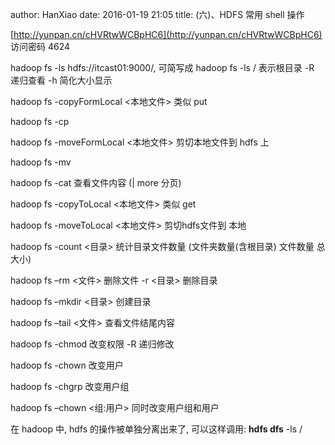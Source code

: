 author: HanXiao
date: 2016-01-19 21:05
title: (六)、HDFS 常用 shell 操作

[http://yunpan.cn/cHVRtwWCBpHC6](http://yunpan.cn/cHVRtwWCBpHC6)  访问密码 4624

hadoop fs -ls hdfs://itcast01:9000/, 可简写成 hadoop fs -ls / 表示根目录 -R 递归查看 -h 简化大小显示

hadoop fs -copyFormLocal <本地文件> 类似 put

hadoop fs -cp

hadoop fs -moveFormLocal <本地文件> 剪切本地文件到 hdfs 上

hadoop fs -mv

hadoop fs -cat 查看文件内容 (| more 分页)

hadoop fs -copyToLocal <本地文件> 类似 get

hadoop fs -moveToLocal <本地文件> 剪切hdfs文件到 本地

hadoop fs -count <目录> 统计目录文件数量 (文件夹数量(含根目录) 文件数量 总大小)

hadoop fs –rm <文件> 删除文件 -r <目录> 删除目录

hadoop fs –mkdir <目录> 创建目录

hadoop fs –tail <文件> 查看文件结尾内容

hadoop fs -chmod 改变权限 -R 递归修改

hadoop fs -chown 改变用户

hadoop fs -chgrp 改变用户组

hadoop fs –chown <组:用户> 同时改变用户组和用户

在 hadoop 中, hdfs 的操作被单独分离出来了, 可以这样调用: **hdfs dfs** -ls /
